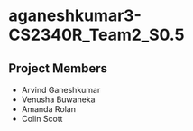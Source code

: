 # aganeshkumar3-CS2340R_Team2_S0.5

## Project Members
- Arvind Ganeshkumar
- Venusha Buwaneka
- Amanda Rolan
- Colin Scott
